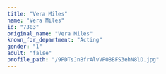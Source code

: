 ```yaml
---
title: "Vera Miles"
name: "Vera Miles"
id: "7303"
original_name: "Vera Miles"
known_for_department: "Acting"
gender: "1"
adult: "false"
profile_path: "/9PDTsJnBfrAlvVPOBBFS3ehN8lD.jpg"
---
```

